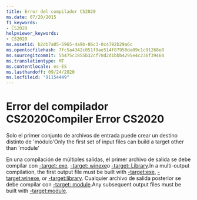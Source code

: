 ```yaml
---
title: Error del compilador CS2020
ms.date: 07/20/2015
f1_keywords:
- CS2020
helpviewer_keywords:
- CS2020
ms.assetid: b2db7a05-5965-4a9b-86c3-0c4792b29a6c
ms.openlocfilehash: 7fc5a4342c051f9ae514f87950da09c1c91268e8
ms.sourcegitcommit: 5b475c1855b32cf78d2d1bbb4295e4c236f39464
ms.translationtype: MT
ms.contentlocale: es-ES
ms.lasthandoff: 09/24/2020
ms.locfileid: "91154449"
---
```

# <a name="compiler-error-cs2020"></a><span data-ttu-id="376fd-102">Error del compilador CS2020</span><span class="sxs-lookup"><span data-stu-id="376fd-102">Compiler Error CS2020</span></span>

<span data-ttu-id="376fd-103">Solo el primer conjunto de archivos de entrada puede crear un destino distinto de 'módulo'</span><span class="sxs-lookup"><span data-stu-id="376fd-103">Only the first set of input files can build a target other than 'module'</span></span>  
  
 <span data-ttu-id="376fd-104">En una compilación de múltiples salidas, el primer archivo de salida se debe compilar con [-target: exe](../language-reference/compiler-options/target-exe-compiler-option.md), [-target: winexe](../language-reference/compiler-options/target-winexe-compiler-option.md)o [-target: Library](../language-reference/compiler-options/target-library-compiler-option.md).</span><span class="sxs-lookup"><span data-stu-id="376fd-104">In a multi-output compilation, the first output file must be built with [-target:exe](../language-reference/compiler-options/target-exe-compiler-option.md), [-target:winexe](../language-reference/compiler-options/target-winexe-compiler-option.md), or [-target:library](../language-reference/compiler-options/target-library-compiler-option.md).</span></span> <span data-ttu-id="376fd-105">Cualquier archivo de salida posterior se debe compilar con [-target: module](../language-reference/compiler-options/target-module-compiler-option.md).</span><span class="sxs-lookup"><span data-stu-id="376fd-105">Any subsequent output files must be built with [-target:module](../language-reference/compiler-options/target-module-compiler-option.md).</span></span>
